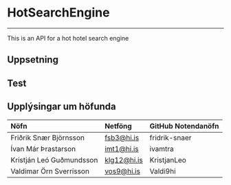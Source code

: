 # HotSearchEngine
------------------------------------
This is an API for a hot hotel search engine<br>

## Uppsetning

## Test

## Upplýsingar um höfunda
| Nöfn                        | Netföng       | GitHub Notendanöfn |
| :----------------------------|:-------------| :------------------|
| Friðrik Snær Björnsson     | fsb3@hi.is   | 	fridrik-snaer  |
| Ívan Már Þrastarson           | imt1@hi.is   | ivamtra    |
| Kristján Leó Guðmundsson    | klg12@hi.is   | KristjanLeo   |
| Valdimar Örn Sverrisson     | vos9@hi.is    | Valdi9hi      |
